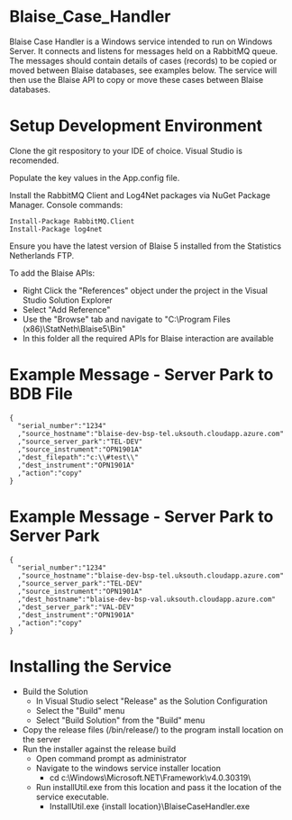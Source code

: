 # Blaise_Case_Handler

Blaise Case Handler is a Windows service intended to run on Windows Server. It connects and listens for messages held on a RabbitMQ queue. The messages should contain details of cases (records) to be copied or moved between Blaise databases, see examples below. The service will then use the Blaise API to copy or move these cases between Blaise databases.

# Setup Development Environment

Clone the git respository to your IDE of choice. Visual Studio is recomended.

Populate the key values in the App.config file.

Install the RabbitMQ Client and Log4Net packages via NuGet Package Manager. Console commands:

  ```
  Install-Package RabbitMQ.Client
  Install-Package log4net
  ```

Ensure you have the latest version of Blaise 5 installed from the Statistics Netherlands FTP.

To add the Blaise APIs:
  - Right Click the "References" object under the project in the Visual Studio Solution Explorer
  - Select "Add Reference"
  - Use the "Browse" tab and navigate to "C:\Program Files (x86)\StatNeth\Blaise5\Bin"
  - In this folder all the required APIs for Blaise interaction are available

# Example Message - Server Park to BDB File

```
{
  "serial_number":"1234"
  ,"source_hostname":"blaise-dev-bsp-tel.uksouth.cloudapp.azure.com"
  ,"source_server_park":"TEL-DEV"
  ,"source_instrument":"OPN1901A"
  ,"dest_filepath":"c:\\#test\\"
  ,"dest_instrument":"OPN1901A"
  ,"action":"copy"
}                     
```

# Example Message - Server Park to Server Park

```
{
  "serial_number":"1234"
  ,"source_hostname":"blaise-dev-bsp-tel.uksouth.cloudapp.azure.com"
  ,"source_server_park":"TEL-DEV"
  ,"source_instrument":"OPN1901A"
  ,"dest_hostname":"blaise-dev-bsp-val.uksouth.cloudapp.azure.com"
  ,"dest_server_park":"VAL-DEV"
  ,"dest_instrument":"OPN1901A"
  ,"action":"copy"
}                     
```

# Installing the Service

  - Build the Solution
    - In Visual Studio select "Release" as the Solution Configuration
    - Select the "Build" menu
    - Select "Build Solution" from the "Build" menu
  - Copy the release files (/bin/release/) to the program install location on the server
  - Run the installer against the release build
    - Open command prompt as administrator
    - Navigate to the windows service installer location
      - cd c:\Windows\Microsoft.NET\Framework\v4.0.30319\
    - Run installUtil.exe from this location and pass it the location of the service executable.
      - InstallUtil.exe {install location}\BlaiseCaseHandler.exe
